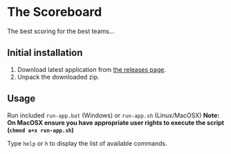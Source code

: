 # The Scoreboard

The best scoring for the best teams...

## Initial installation

1. Download latest application from [the releases page](https://github.com/jlink-workshop/scoreboard/releases).
2. Unpack the downloaded zip.

## Usage

Run included `run-app.bat` (Windows) or `run-app.sh` (Linux/MacOSX)
**Note: On MacOSX ensure you have appropriate user rights to execute the script (`chmod a+x run-app.sh`)**

Type `help` or `h` to display the list of available commands.
